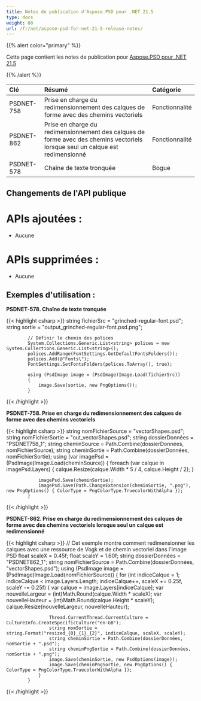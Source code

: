 ```yaml
---
title: Notes de publication d'Aspose.PSD pour .NET 21.5
type: docs
weight: 80
url: /fr/net/aspose-psd-for-net-21-5-release-notes/
---
```


{{% alert color="primary" %}}

Cette page contient les notes de publication pour [Aspose.PSD pour .NET 21.5](https://www.nuget.org/packages/Aspose.PSD/)

{{% /alert %}}

| **Clé** | **Résumé** | **Catégorie** |
| :- | :- | :- |
|PSDNET-758|Prise en charge du redimensionnement des calques de forme avec des chemins vectoriels|Fonctionnalité|
|PSDNET-862|Prise en charge du redimensionnement des calques de forme avec des chemins vectoriels lorsque seul un calque est redimensionné|Fonctionnalité|
|PSDNET-578|Chaîne de texte tronquée|Bogue|

## **Changements de l'API publique**
# **APIs ajoutées :**
- Aucune

# **APIs supprimées :**
- Aucune

## **Exemples d'utilisation :**

**PSDNET-578. Chaîne de texte tronquée**

{{< highlight csharp >}}
            string fichierSrc = "grinched-regular-font.psd";
            string sortie = "output_grinched-regular-font.psd.png";

            // Définir le chemin des polices
            System.Collections.Generic.List<string> polices = new System.Collections.Generic.List<string>();
            polices.AddRange(FontSettings.GetDefaultFontsFolders());
            polices.Add(@"Fonts\");
            FontSettings.SetFontsFolders(polices.ToArray(), true);

            using (PsdImage image = (PsdImage)Image.Load(fichierSrc))
            {
                image.Save(sortie, new PngOptions());
            }
{{< /highlight >}}

**PSDNET-758. Prise en charge du redimensionnement des calques de forme avec des chemins vectoriels**

{{< highlight csharp >}}
            string nomFichierSource = "vectorShapes.psd";
            string nomFichierSortie = "out_vectorShapes.psd";
            string dossierDonnées = "PSDNET758_1";
            string cheminSource = Path.Combine(dossierDonnées, nomFichierSource);
            string cheminSortie = Path.Combine(dossierDonnées, nomFichierSortie);
            using (var imagePsd = (PsdImage)Image.Load(cheminSource))
            {
                foreach (var calque in imagePsd.Layers)
                {
                    calque.Resize(calque.Width * 5 / 4, calque.Height / 2);
                }

                imagePsd.Save(cheminSortie);
                imagePsd.Save(Path.ChangeExtension(cheminSortie, ".png"), new PngOptions() { ColorType = PngColorType.TruecolorWithAlpha });
            }
{{< /highlight >}}

**PSDNET-862. Prise en charge du redimensionnement des calques de forme avec des chemins vectoriels lorsque seul un calque est redimensionné**

{{< highlight csharp >}}
            // Cet exemple montre comment redimensionner les calques avec une ressource de Vogk et de chemin vectoriel dans l'image PSD
            float scaleX = 0.45f;
            float scaleY = 1.60f;
            string dossierDonnées = "PSDNET862_1";
            string nomFichierSource = Path.Combine(dossierDonnées, "vectorShapes.psd");
            using (PsdImage image = (PsdImage)Image.Load(nomFichierSource))
            {
                for (int indiceCalque = 1; indiceCalque < image.Layers.Length; indiceCalque++, scaleX += 0.25f, scaleY -= 0.25f)
                {
                    var calque = image.Layers[indiceCalque];
                    var nouvelleLargeur = (int)Math.Round(calque.Width * scaleX);
                    var nouvelleHauteur = (int)Math.Round(calque.Height * scaleY);
                    calque.Resize(nouvelleLargeur, nouvelleHauteur);

                    Thread.CurrentThread.CurrentCulture = CultureInfo.CreateSpecificCulture("en-GB");
                    string nomSortie = string.Format("resized_{0}_{1}_{2}", indiceCalque, scaleX, scaleY);
                    string cheminSortie = Path.Combine(dossierDonnées, nomSortie + ".psd");
                    string cheminPngSortie = Path.Combine(dossierDonnées, nomSortie + ".png");
                    image.Save(cheminSortie, new PsdOptions(image));
                    image.Save(cheminPngSortie, new PngOptions() { ColorType = PngColorType.TruecolorWithAlpha });
                }
            }
{{< /highlight >}}
